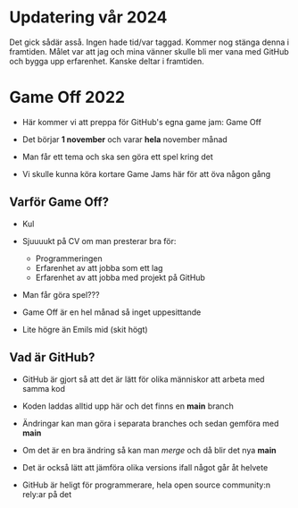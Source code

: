 # Updatering vår 2024
Det gick sådär asså. Ingen hade tid/var taggad. Kommer nog stänga denna i framtiden. Målet var att jag och mina vänner skulle bli mer vana med GitHub och bygga upp erfarenhet. Kanske deltar i framtiden.

Game Off 2022
=
* Här kommer vi att preppa för GitHub's egna game jam: Game Off

* Det börjar **1 november** och varar **hela** november månad
* Man får ett tema och ska sen göra ett spel kring det
* Vi skulle kunna köra kortare Game Jams här för att öva någon gång

Varför Game Off?
-
* Kul

* Sjuuuukt på CV om man presterar bra för:
  * Programmeringen
  * Erfarenhet av att jobba som ett lag
  * Erfarenhet av att jobba med projekt på GitHub
* Man får göra spel???
* Game Off är en hel månad så inget uppesittande
* Lite högre än Emils mid (skit högt)

Vad är GitHub?
-
* GitHub är gjort så att det är lätt för olika människor att arbeta med samma kod
* Koden laddas alltid upp här och det finns en **main** branch
* Ändringar kan man göra i separata branches och sedan gemföra med **main**
* Om det är en bra ändring så kan man _merge_ och då blir det nya **main**
* Det är också lätt att jämföra olika versions ifall något går åt helvete

* GitHub är heligt för programmerare, hela open source community:n rely:ar på det
